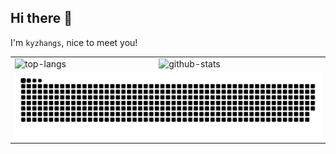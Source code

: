 ## Hi there 👋


I'm `kyzhangs`, nice to meet you!


<table>
  <tr>
    <td>
      <img alt="top-langs" height=200
        src="https://readme.minions.icu/api?username=kyzhangs&show_icons=true&include_all_commits=true&custom_title=kyzhang%E2%80%98s%20Github%20Stats&theme=buefy&hide_border=true"
      />
    </td>
    <td>
      <img alt="github-stats" height=200
        src="https://readme.minions.icu/api/wakatime?username=kyzhangs&api_domain=wakapi.dev&custom_title=kyzhang%E2%80%98s%20Wakatime%20Stats&layout=compact&theme=buefy&hide_border=true&langs_count=6"
      />
  </tr>
  <tr>
    <td colspan="2">
      <picture>
        <source media="(prefers-color-scheme: dark)" srcset="./assets/github-contribution-grid-snake-dark.svg" />
        <source media="(prefers-color-scheme: light)" srcset="./assets/github-contribution-grid-snake.svg" />
        <img src="./assets/github-contribution-grid-snake.svg" alt="github-snake-grid" />
      </picture>
    </td>
  </tr>
</table>
